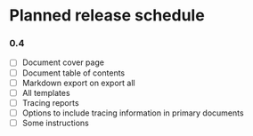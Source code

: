 # Planned release schedule
### 0.4
- [ ] Document cover page
- [ ] Document table of contents
- [ ] Markdown export on export all
- [ ] All templates
- [ ] Tracing reports
- [ ] Options to include tracing information in primary documents
- [ ] Some instructions
